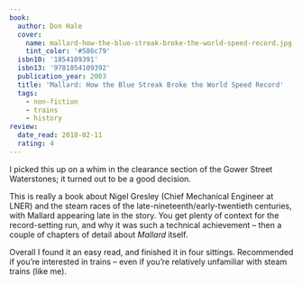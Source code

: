 ```yaml
---
book:
  author: Don Hale
  cover:
    name: mallard-how-the-blue-streak-broke-the-world-speed-record.jpg
    tint_color: '#586c79'
  isbn10: '1854109391'
  isbn13: '9781854109392'
  publication_year: 2003
  title: 'Mallard: How the Blue Streak Broke the World Speed Record'
  tags:
    - non-fiction
    - trains
    - history
review:
  date_read: 2018-02-11
  rating: 4
---
```


I picked this up on a whim in the clearance section of the Gower Street Waterstones; it turned out to be a good decision.

This is really a book about Nigel Gresley (Chief Mechanical Engineer at LNER) and the steam races of the late-nineteenth/early-twentieth centuries, with Mallard appearing late in the story. You get plenty of context for the record-setting run, and why it was such a technical achievement – then a couple of chapters of detail about *Mallard* itself.

Overall I found it an easy read, and finished it in four sittings. Recommended if you’re interested in trains – even if you’re relatively unfamiliar with steam trains (like me).